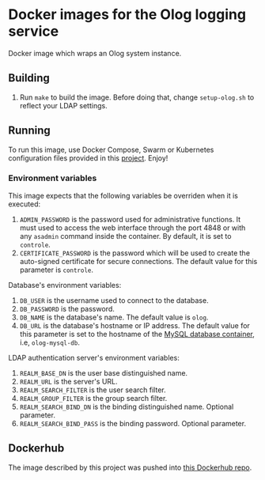 # Docker images for the Olog logging service

Docker image which wraps an Olog system instance.

## Building

1) Run `make` to build the image. Before doing that, change `setup-olog.sh` to reflect your LDAP settings.

## Running

To run this image, use Docker Compose, Swarm or Kubernetes configuration files provided in this [project](https://github.com/lnls-sirius/docker-olog-compose). Enjoy!

### Environment variables

This image expects that the following variables be overriden when it is executed: 

1) `ADMIN_PASSWORD` is the password used for administrative functions. It must used to access the web interface through the port 4848 or with any `asadmin` command inside the container. By default, it is set to `controle`.
2) `CERTIFICATE_PASSWORD` is the password which will be used to create the auto-signed certificate for secure connections. The default value for this parameter is `controle`.

Database's environment variables: 

1) `DB_USER` is the username used to connect to the database.
2) `DB_PASSWORD` is the password.
3) `DB_NAME` is the database's name. The default value is `olog`.
4) `DB_URL` is the database's hostname or IP address. The default value for this parameter is set to the hostname of the [MySQL database container](https://github.com/lnls-sirius/docker-olog-compose/blob/master/swarm/docker-swarm.yml), i.e, `olog-mysql-db`.

LDAP authentication server's environment variables:

1) `REALM_BASE_DN` is the user base distinguished name. 
2) `REALM_URL` is the server's URL.
3) `REALM_SEARCH_FILTER` is the user search filter.
4) `REALM_GROUP_FILTER` is the group search filter.
4) `REALM_SEARCH_BIND_DN` is the binding distinguished name. Optional parameter.
5) `REALM_SEARCH_BIND_PASS` is the binding password. Optional parameter.

## Dockerhub

The image described by this project was pushed into [this Dockerhub repo](https://hub.docker.com/r/lnlscon/olog-server/).
